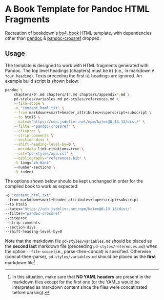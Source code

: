A Book Template for Pandoc HTML Fragments
=========================================

Recreation of bookdown's [bs4_book][bs4] HTML template, with dependencies other 
than [pandoc][pd] & [pandoc-crossref][pd-crf] dropped.


## Usage

The template is designed to work with HTML fragments generated with Pandoc. The 
top level headings (chapters) must be `H1` (i.e., in markdown `# Your heading`). 
Texts preceding the first `H1` headings are ignored. An example build script 
is shown below:

```bash
pandoc \
    chapters/0*.md chapters/1*.md chapters/appendix*.md \
    pd-styles/variables.md pd-styles/references.md \
    --file-scope \
    -o "content.html.txt" \
    --from markdown+smart+header_attributes+superscript+subscript \
    --to html5 \
    --katex="https://cdn.jsdelivr.net/npm/katex@0.13.13/dist/" \
    --filter="pandoc-crossref" \
    --citeproc \
    --strip-comments \
    --section-divs \
    --shift-heading-level-by=0 \
    --metadata link-citations=true \
    --csl="pd-styles/apa.csl" \
    --bibliography="references.bib" \
    -V lang="zh-Hant"
    --number-sections \
    -V indent
```

The options shown below should be kept unchanged in order for the compiled book 
to work as expected:

```bash
-o "content.html.txt"
--from markdown+smart+header_attributes+superscript+subscript 
--to html5 
--katex="https://cdn.jsdelivr.net/npm/katex@0.13.13/dist/" 
--filter="pandoc-crossref" 
--citeproc 
--strip-comments 
--section-divs 
--shift-heading-level-by=0 
```

Note that the markdown file `pd-styles/variables.md` should be placed as 
the **second last** markdown file (preceeding `pd-styles/references.md`) when 
the option `--file-scope` (i.e., parse-then-concat) is specified. Otherwise 
(concat-then-parse), `pd-styles/variables.md` should be placed as the **first** 
markdown file[^1].

[^1]: In this situation, make sure that **NO YAML headers** are present in
the markdown files except for the first one (or the YAMLs would be interpreted 
as markdown content since the files were concatinated before parsing).

[bs4]: https://github.com/rstudio/bookdown/blob/main/inst/templates/bs4_book.html
[pd]: https://pandoc.org
[pd-crf]: https://github.com/lierdakil/pandoc-crossref
